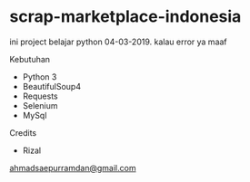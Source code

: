 # scrap-marketplace-indonesia

ini project belajar python 04-03-2019. kalau error ya maaf

Kebutuhan 
- Python 3
- BeautifulSoup4
- Requests
- Selenium
- MySql

Credits
- Rizal 

ahmadsaepurramdan@gmail.com
